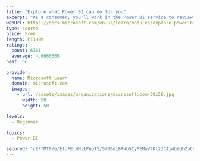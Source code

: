 ```yaml
---
title: "Explore what Power BI can do for you"
excerpt: "As a consumer, you'll work in the Power BI service to review and interact with content that has been shared with you. This module provides the foundational information that you need to work effectively in the Power BI service."
webUrl: https://docs.microsoft.com/en-us/learn/modules/explore-power-bi-service/
type: course
price: Free
length: PT1H9M
ratings:
  count: 6381
  average: 4.6666665
heat: 66

provider:
  name: Microsoft Learn
  domain: microsoft.com
  images:
    - url: /assets/images/organizations/microsoft.com-50x50.jpg
      width: 50
      height: 50

levels:
  - Beginner

topics:
  - Power BI

secured: "cEFfMT0/e/EloFElWHlLPuoT5/Sl00ni8RNb5CyPEMwVJKl2JCAj4bZdh2pCsWYO3osPIVDnS5vaA4jAffZB1KNCEcSi1Q/j5W8F1qSmbqng9noTI31YAcuKJYLsv6QAFtPp8NNZi2lxEAWgUYUAcKAJ/7lejzRsxFiLvIEr2ZOBmVy6ExyLti7m2hsStmIXjH5cy3aZlOl7egFl27zcqinX5VFpT7pLtRMPn7wnMHsJrbK//buHULFaOtqNbE3HiiB7UaowVuzavzP8rpX093H2RNreRevFH9gbAX/POc8J0VUmdyLjs0NiUvZ9I2FdLaIm8R9xNz6NGXzSo6TvpVEvBBpew8Ew7pUwx6dJLuBMYXJIZa7GdPWUvCVWog+6DY7IeubPF4rmJuK3pnKqjVcUgEs9XZxHsrvVuoT0TMk=;aRKLsTU6jGF5C3cukCimAA=="
---
```



